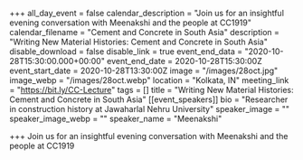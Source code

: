 +++
all_day_event = false
calendar_description = "Join us for an insightful evening conversation with Meenakshi and the people at CC1919"
calendar_filename = "Cement and Concrete in South Asia"
description = "Writing New Material Histories: Cement and Concrete in South Asia"
disable_download = false
disable_link = true
event_end_data = "2020-10-28T15:30:00.000+00:00"
event_end_date = 2020-10-28T15:30:00Z
event_start_date = 2020-10-28T13:30:00Z
image = "/images/28oct.jpg"
image_webp = "/images/28oct.webp"
location = "Kolkata, IN"
meeting_link = "https://bit.ly/CC-Lecture"
tags = []
title = "Writing New Material Histories: Cement and Concrete in South Asia"
[[event_speakers]]
bio = "Researcher in construction history at Jawaharlal Nehru University"
speaker_image = ""
speaker_image_webp = ""
speaker_name = "Meenakshi"

+++
Join us for an insightful evening conversation with Meenakshi and the people at CC1919